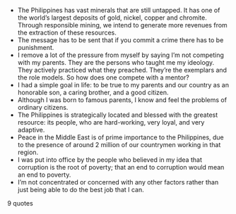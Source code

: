  - The Philippines has vast minerals that are still untapped. It has one of the world’s largest deposits of gold, nickel, copper and chromite. Through responsible mining, we intend to generate more revenues from the extraction of these resources.
 - The message has to be sent that if you commit a crime there has to be punishment.
 - I remove a lot of the pressure from myself by saying I’m not competing with my parents. They are the persons who taught me my ideology. They actively practiced what they preached. They’re the exemplars and the role models. So how does one compete with a mentor?
 - I had a simple goal in life: to be true to my parents and our country as an honorable son, a caring brother, and a good citizen.
 - Although I was born to famous parents, I know and feel the problems of ordinary citizens.
 - The Philippines is strategically located and blessed with the greatest resource: its people, who are hard-working, very loyal, and very adaptive.
 - Peace in the Middle East is of prime importance to the Philippines, due to the presence of around 2 million of our countrymen working in that region.
 - I was put into office by the people who believed in my idea that corruption is the root of poverty; that an end to corruption would mean an end to poverty.
 - I’m not concentrated or concerned with any other factors rather than just being able to do the best job that I can.

9 quotes
